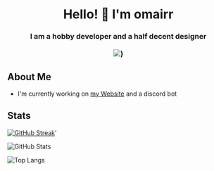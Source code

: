 <h1 align="center">Hello! 👋 I'm omairr</h1>
<h3 align="center">
  I am a hobby developer and a half decent designer 
  <br />
  <br />
  <a href="https://discord.com/users/779442220104417280"><img src="https://lanyard.cnrad.dev/api/779442220104417280"></a>)
</h3>

## About Me

- I'm currently working on [my Website](https://omaiirr.github.io) and a discord bot

## Stats

[![GitHub Streak](https://streak-stats.demolab.com?user=omaiirr&theme=dracula&hide_border=true)](https://git.io/streak-stats)'

![GitHub Stats](https://github-readme-stats.vercel.app/api?username=omaiirr&show_icons=true&count_private=true&theme=dracula&hide_border=true)

![Top Langs](https://github-readme-stats.vercel.app/api/top-langs/?username=omaiirr&langs_count=3&count_private=true&layout=compact&theme=dracula&hide_border=true)

<!--
**omaiirr/omaiirr** is a ✨ _special_ ✨ repository because its `README.md` (this file) appears on your GitHub profile.

Here are some ideas to get you started:

- 🔭 I’m currently working on ...
- 🌱 I’m currently learning ...
- 👯 I’m looking to collaborate on ...
- 🤔 I’m looking for help with ...
- 💬 Ask me about ...
- 📫 How to reach me: ...
- 😄 Pronouns: ...
- ⚡ Fun fact: ...
-->
